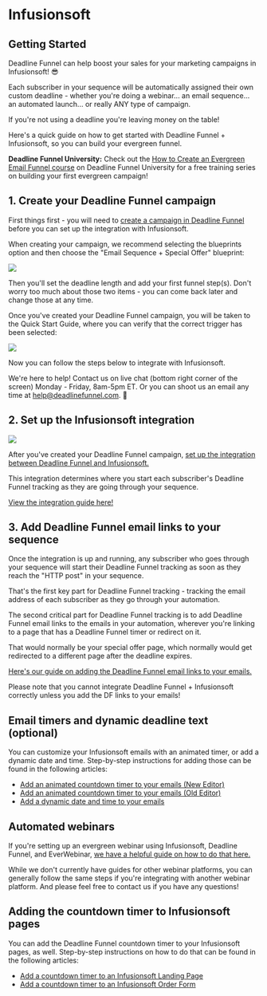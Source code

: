 # Infusionsoft

## Getting Started

Deadline Funnel can help boost your sales for your marketing campaigns in Infusionsoft! 😎

Each subscriber in your sequence will be automatically assigned their own custom deadline - whether you're doing a webinar... an email sequence... an automated launch... or really ANY type of campaign.

If you're not using a deadline you're leaving money on the table!

Here's a quick guide on how to get started with Deadline Funnel + Infusionsoft, so you can build your evergreen funnel.

**Deadline Funnel University:** Check out the [How to Create an Evergreen Email Funnel course](https://university.deadlinefunnel.com/courses/evergreen) on Deadline Funnel University for a free training series on building your first evergreen campaign!

## 1. Create your Deadline Funnel campaign

First things first - you will need to [create a campaign in Deadline Funnel](https://deadlinefunnel.com/promotions/create) before you can set up the integration with Infusionsoft.

When creating your campaign, we recommend selecting the blueprints option and then choose the "Email Sequence + Special Offer" blueprint:

![](https://s3.amazonaws.com/helpscout.net/docs/assets/53974d6ce4b0c76107b109d1/images/5dfd10952c7d3a7e9ae5636c/file-4mxM9o3U2U.png)

Then you'll set the deadline length and add your first funnel step\(s\). Don't worry too much about those two items - you can come back later and change those at any time.

Once you've created your Deadline Funnel campaign, you will be taken to the Quick Start Guide, where you can verify that the correct trigger has been selected:

![](https://s3.amazonaws.com/helpscout.net/docs/assets/53974d6ce4b0c76107b109d1/images/5dfd11032c7d3a7e9ae56377/file-Y7B45ZIrXI.png)

Now you can follow the steps below to integrate with Infusionsoft.

We're here to help! Contact us on live chat \(bottom right corner of the screen\) Monday - Friday, 8am-5pm ET. Or you can shoot us an email any time at help@deadlinefunnel.com. 🙂

## 2. Set up the Infusionsoft integration

![](https://s3.amazonaws.com/helpscout.net/docs/assets/53974d6ce4b0c76107b109d1/images/5d0b7ec52c7d3a6b51c6a891/file-8RG6OwToZo.jpg)

After you've created your Deadline Funnel campaign, [set up the integration between Deadline Funnel and Infusionsoft.](https://documentation.deadlinefunnel.com/article/292-how-to-%20integrate-deadline-funnel-with-infusionsoft)

This integration determines where you start each subscriber's Deadline Funnel tracking as they are going through your sequence.

[View the integration guide here!](https://documentation.deadlinefunnel.com/article/292-how-to-integrate-%20deadline-funnel-with-infusionsoft)

## 3. Add Deadline Funnel email links to your sequence

Once the integration is up and running, any subscriber who goes through your sequence will start their Deadline Funnel tracking as soon as they reach the "HTTP post" in your sequence.

That's the first key part for Deadline Funnel tracking - tracking the email address of each subscriber as they go through your automation.

The second critical part for Deadline Funnel tracking is to add Deadline Funnel email links to the emails in your automation, wherever you're linking to a page that has a Deadline Funnel timer or redirect on it.

That would normally be your special offer page, which normally would get redirected to a different page after the deadline expires.

[Here's our guide on adding the Deadline Funnel email links to your emails.](https://documentation.deadlinefunnel.com/article/16-expiring-links)

Please note that you cannot integrate Deadline Funnel + Infusionsoft correctly unless you add the DF links to your emails!

## Email timers and dynamic deadline text \(optional\)

You can customize your Infusionsoft emails with an animated timer, or add a dynamic date and time. Step-by-step instructions for adding those can be found in the following articles:

* [Add an animated countdown timer to your emails \(New Editor\)](https://documentation.deadlinefunnel.com/article/370-how-to-add-an-animated-email-countdown-in-new-infusionsoft-editor)
* [Add an animated countdown timer to your emails \(Old Editor\)](https://documentation.deadlinefunnel.com/article/358-how-to-add-email-countdown-code-to-infusionsoft-old)
* [Add a dynamic date and time to your emails](https://documentation.deadlinefunnel.com/article/501-how-to-add-a-dynamic-date-and-time-to-infusionsoft-email)

## Automated webinars

If you're setting up an evergreen webinar using Infusionsoft, Deadline Funnel, and EverWebinar, [we have a helpful guide on how to do that here.](https://documentation.deadlinefunnel.com/article/499-how-to-integrate-%20everwebinar-with-deadline-funnel-infusionsoft-new)

While we don't currently have guides for other webinar platforms, you can generally follow the same steps if you're integrating with another webinar platform. And please feel free to contact us if you have any questions!

## Adding the countdown timer to Infusionsoft pages

You can add the Deadline Funnel countdown timer to your Infusionsoft pages, as well. Step-by-step instructions on how to do that can be found in the following articles:

* [Add a countdown timer to an Infusionsoft Landing Page](https://documentation.deadlinefunnel.com/article/367-how-to-integrate-deadline-funnel-with-infusionsoft-landing-pages)
* [Add a countdown timer to an Infusionsoft Order Form](https://documentation.deadlinefunnel.com/article/519-how-to-integrate-deadline-funnel-with-an-infusionsoft-order-form)


